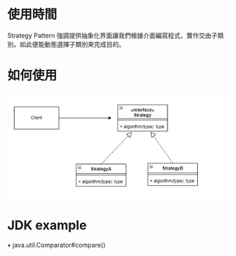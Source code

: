 # 使用時間
Strategy Pattern 強調提供抽象化界面讓我們根據介面編寫程式，實作交由子類別。如此便能動態選擇子類別來完成目的。
# 如何使用
![StrategyPattern](StrategyPattern.jpg)
# JDK example
• java.util.Comparator#compare()